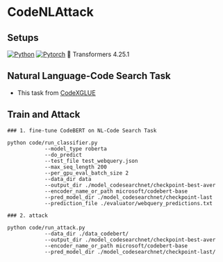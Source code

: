 # CodeNLAttack

## Setups
[![Python](https://img.shields.io/badge/python-3.7.15-blue?logo=python&logoColor=FED643)](https://www.python.org/downloads/release/python-385/)
[![Pytorch](https://img.shields.io/badge/pytorch-1.13.0-red?logo=pytorch)](https://pytorch.org/get-started/previous-versions/)
🤗 Transformers 4.25.1

## Natural Language-Code Search Task

- This task from [CodeXGLUE](https://github.com/microsoft/CodeXGLUE/tree/main/Text-Code)

## Train and Attack
```
### 1. fine-tune CodeBERT on NL-Code Search Task

python code/run_classifier.py
			--model_type roberta
			--do_predict
			--test_file test_webquery.json
			--max_seq_length 200
			--per_gpu_eval_batch_size 2
			--data_dir data
			--output_dir ./model_codesearchnet/checkpoint-best-aver
			--encoder_name_or_path microsoft/codebert-base
			--pred_model_dir ./model_codesearchnet/checkpoint-last
			--prediction_file ./evaluator/webquery_predictions.txt 
			
### 2. attack

python code/run_attack.py 
			--data_dir ./data_codebert/ 
			--output_dir ./model_codesearchnet/checkpoint-best-aver 
			--encoder_name_or_path microsoft/codebert-base 
			--pred_model_dir ./model_codesearchnet/checkpoint-last/